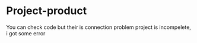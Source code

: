 # Project-product
You can check code but their is connection problem project is incompelete, i got some error  
